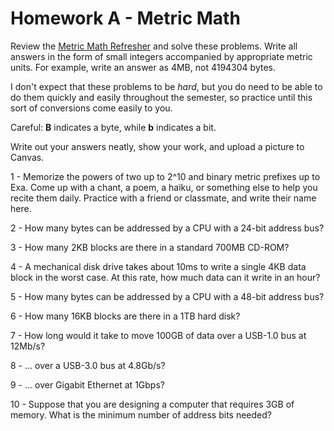 # Homework A - Metric Math

Review the [Metric Math Refresher](metric) and solve these problems.  Write all answers in the form
of small integers accompanied by appropriate metric units.  For example, write an answer
as 4MB, not 4194304 bytes.

I don't expect that these problems to be *hard*,
but you do need to be able to do them quickly and easily throughout the semester,
so practice until this sort of conversions come easily to you.

Careful: **B** indicates a byte, while **b** indicates a bit.

Write out your answers neatly, show your work, and upload a picture to Canvas.

1 - Memorize the powers of two up to 2^10 and binary metric prefixes up to Exa.  Come up with a chant, a poem, a haiku, or something else to help you recite them daily.  Practice with a friend or classmate, and write their name here.

2 - How many bytes can be addressed by a CPU with a 24-bit address bus?

3 - How many 2KB blocks are there in a standard 700MB CD-ROM?

4 - A mechanical disk drive takes about 10ms to write a single 4KB data block in the worst case.  At this rate, how much data can it write in an hour?

5 - How many bytes can be addressed by a CPU with a 48-bit address bus?

6 - How many 16KB blocks are there in a 1TB hard disk?

7 - How long would it take to move 100GB of data over a USB-1.0 bus at 12Mb/s?

8 - ... over a USB-3.0 bus at 4.8Gb/s?

9 - ... over Gigabit Ethernet at 1Gbps?

10 - Suppose that you are designing a computer that requires 3GB of memory.  What is the minimum number of address bits needed?
